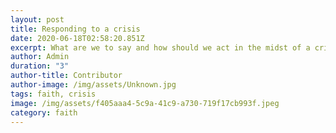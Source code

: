 ```yaml
---
layout: post
title: Responding to a crisis
date: 2020-06-18T02:58:20.851Z
excerpt: What are we to say and how should we act in the midst of a crisis?
author: Admin
duration: "3"
author-title: Contributor
author-image: /img/assets/Unknown.jpg
tags: faith, crisis
image: /img/assets/f405aaa4-5c9a-41c9-a730-719f17cb993f.jpeg
category: faith
---
```


